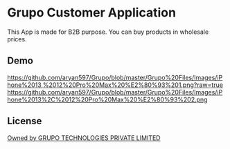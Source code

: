 
# Grupo Customer Application

This App is made for B2B purpose. You can buy products in wholesale prices.  
## Demo

https://github.com/aryan597/Grupo/blob/master/Grupo%20Files/Images/iPhone%2013,%2012%20Pro%20Max%20%E2%80%93%201.png?raw=true
https://github.com/aryan597/Grupo/blob/master/Grupo%20Files/Images/iPhone%2013%2C%2012%20Pro%20Max%20%E2%80%93%202.png


## License

[Owned by GRUPO TECHNOLOGIES PRIVATE LIMITED](https://choosealicense.com/licenses/mit/)

